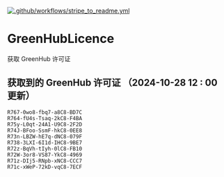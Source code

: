 [![.github/workflows/stripe_to_readme.yml](https://github.com/zjx-kimi/GreenHubLicence/actions/workflows/stripe_to_readme.yml/badge.svg)](https://github.com/zjx-kimi/GreenHubLicence/actions/workflows/stripe_to_readme.yml)
# GreenHubLicence
获取 GreenHub 许可证
## 获取到的 GreenHub 许可证 （2024-10-28 12 : 00 更新）
```
R767-0wo8-fbq7-a8C8-BD7C
R764-fU4s-Tsaq-2kC8-F4BA
R75y-L0qt-24A1-U9C8-2F2D
R74J-BFoo-SsmF-hkC8-0EE8
R73n-LBZW-hE7q-dNC8-079F
R738-3LXI-6I1d-IHC8-9BE7
R72z-BqVh-tIyh-0lC8-FB10
R72W-3or8-VS87-YkC8-4969
R71z-DIj5-RNpb-xNC8-CCC7
R71c-xWeP-72kD-vqC8-7ECF
```
